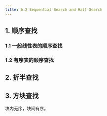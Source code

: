 ```yaml
---
title: 6.2 Sequential Search and Half Search
---
```


## 1. 顺序查找

### 1.1 一般线性表的顺序查找

### 1.2 有序表的顺序查找

## 2. 折半查找

## 3. 方块查找

块内无序，块间有序。